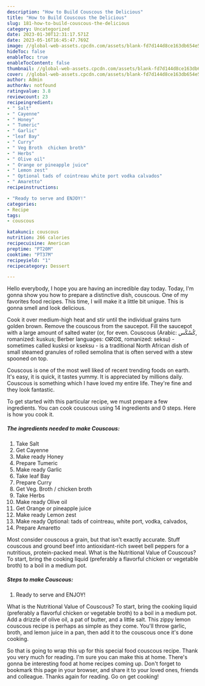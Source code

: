 ```yaml
---
description: "How to Build Couscous the Delicious"
title: "How to Build Couscous the Delicious"
slug: 181-how-to-build-couscous-the-delicious
category: Uncategorized
date: 2023-01-30T12:31:17.571Z
date: 2023-05-16T16:45:47.769Z
image: //global-web-assets.cpcdn.com/assets/blank-fd7d144d8ce163db654e5a02c40b08a2775adb7897d16e4062681dc7e1b2800f.png
hideToc: false
enableToc: true
enableTocContent: false
thumbnail: //global-web-assets.cpcdn.com/assets/blank-fd7d144d8ce163db654e5a02c40b08a2775adb7897d16e4062681dc7e1b2800f.png
cover: //global-web-assets.cpcdn.com/assets/blank-fd7d144d8ce163db654e5a02c40b08a2775adb7897d16e4062681dc7e1b2800f.png
author: Admin
authorAv: notfound
ratingvalue: 3.8
reviewcount: 23
recipeingredient:
- " Salt"
- " Cayenne"
- " Honey"
- " Tumeric"
- " Garlic"
- "leaf Bay"
- " Curry"
- " Veg Broth  chicken broth"
- " Herbs"
- " Olive oil"
- " Orange or pineapple juice"
- " Lemon zest"
- " Optional tads of cointreau white port vodka calvados"
- " Amaretto"
recipeinstructions:

- "Ready to serve and ENJOY!"
categories:
- Recipe
tags:
- couscous

katakunci: couscous 
nutrition: 266 calories
recipecuisine: American
preptime: "PT20M"
cooktime: "PT37M"
recipeyield: "1"
recipecategory: Dessert

---
```



Hello everybody, I hope you are having an incredible day today. Today, I'm gonna show you how to prepare a distinctive dish, couscous. One of my favorites food recipes. This time, I will make it a little bit unique. This is gonna smell and look delicious.

Cook it over medium-high heat and stir until the individual grains turn golden brown. Remove the couscous from the saucepot. Fill the saucepot with a large amount of salted water (or, for even. Couscous (Arabic: كُسْكُس, romanized: kuskus; Berber languages: ⵙⴽⵙⵓ, romanized: seksu) - sometimes called kusksi or kseksu - is a traditional North African dish of small steamed granules of rolled semolina that is often served with a stew spooned on top.

Couscous is one of the most well liked of recent trending foods on earth. It's easy, it is quick, it tastes yummy. It is appreciated by millions daily. Couscous is something which I have loved my entire life. They're fine and they look fantastic.


To get started with this particular recipe, we must prepare a few ingredients. You can cook couscous using 14 ingredients and 0 steps. Here is how you cook it.

<!--inarticleads1-->

##### The ingredients needed to make Couscous:

1. Take  Salt
1. Get  Cayenne
1. Make ready  Honey
1. Prepare  Tumeric
1. Make ready  Garlic
1. Take leaf Bay
1. Prepare  Curry
1. Get  Veg. Broth / chicken broth
1. Take  Herbs
1. Make ready  Olive oil
1. Get  Orange or pineapple juice
1. Make ready  Lemon zest
1. Make ready  Optional: tads of cointreau, white port, vodka, calvados,
1. Prepare  Amaretto


Most consider couscous a grain, but that isn&#39;t exactly accurate. Stuff couscous and ground beef into antioxidant-rich sweet bell peppers for a nutritious, protein-packed meal. What is the Nutritional Value of Couscous? To start, bring the cooking liquid (preferably a flavorful chicken or vegetable broth) to a boil in a medium pot. 

<!--inarticleads2-->

##### Steps to make Couscous:


1. Ready to serve and ENJOY!

What is the Nutritional Value of Couscous? To start, bring the cooking liquid (preferably a flavorful chicken or vegetable broth) to a boil in a medium pot. Add a drizzle of olive oil, a pat of butter, and a little salt. This zippy lemon couscous recipe is perhaps as simple as they come. You&#39;ll throw garlic, broth, and lemon juice in a pan, then add it to the couscous once it&#39;s done cooking. 

So that is going to wrap this up for this special food couscous recipe. Thank you very much for reading. I'm sure you can make this at home. There's gonna be interesting food at home recipes coming up. Don't forget to bookmark this page in your browser, and share it to your loved ones, friends and colleague. Thanks again for reading. Go on get cooking!
